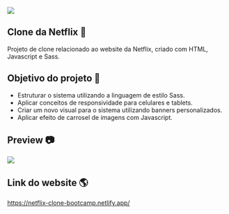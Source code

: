 [![](https://img.shields.io/badge/Netflix-E50914?style=for-the-badge&logo=netflix&logoColor=white)](https://netflix-clone-bootcamp.netlify.app/)

## Clone da Netflix 🎥

Projeto de clone relacionado ao website da Netflix, criado com HTML, Javascript e Sass.

## Objetivo do projeto :rocket:

- Estruturar o sistema utilizando a linguagem de estilo Sass.
- Aplicar conceitos de responsividade para celulares e tablets.
- Criar um novo visual para o sistema utilizando banners personalizados.
- Aplicar efeito de carrosel de imagens com Javascript.

## Preview :camera:

<img src="https://lh3.googleusercontent.com/pnj0Glekit3W0lrG1BMBPi-3co9xlUZ0Q5rRPUWAXN5H1TO6glA5tVxAy7SoMkxZpiwD_CFKufy8kle32Dngq1cJTEJXWJwfJFVl0zj9ZdHrKbdUpifO41ZTK0s3W-WBP7T5hMI51yPypt2PIBaASFhy_hjRBXfgWKBNQbmtknTIiAD1uLwHr1qAWvB-188MpyyPLZ2ZdMcTPSI-Kf1Ypx_OyFkZ_n2cPIqyK_n-c-cBNjIR7Ppg8Cv9yEcPdigWrCYSPO5QpUojItj4du88a_RR6ljZbOmHtxK5rs4iogWcIymTilL7OynptRGfkWqgBjJJTj9HbjGYBpaJcWpOFjIR7LH100QzeLpNsv0zH5rliJ3Th_NGyKYM3sfWGAvb89IwooF0KMUriLtm9IZMkYZhCIo2jXTgWU3dWquWBYiezuZa8hg99xVUG808ZPugN5mcQ98Hcus_s6kP3OM3b_GBwjtw2d7bl9LxacLGB4HDow2LEa58EpzQM8RF6nQAyII14t_zcpAMez9Ikr4pEn02Zr3q7YIjAjDpv8o5IYFJghcyuZAyoj7YVScjBeMcOfPGxupo7Nxd4t3nOs5JrOqpzj50GyF5mAh2jlzmsNIJISrqFNH5vtuh7N1hbBMR_0sNr20VgNcR8brhy2dDwGEIde0QqwkYM-zknwolGLYjPAjEmMF_pyigEIumTsp0K5Ojwy1aaySxbY5I4BPriRI=w1349-h623-no?authuser=0">

## Link do website 🌎

https://netflix-clone-bootcamp.netlify.app/



